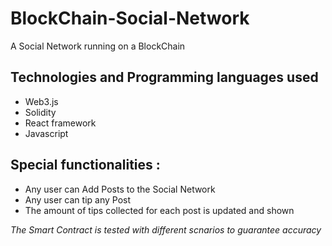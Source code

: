 # BlockChain-Social-Network
A Social Network running on a BlockChain

## Technologies and Programming languages used

- Web3.js
- Solidity
- React framework
- Javascript


## Special functionalities :

- Any user can Add Posts to the Social Network
- Any user can tip any Post
- The amount of tips collected for each post is updated and shown

*The Smart Contract is tested with different scnarios to guarantee accuracy*
